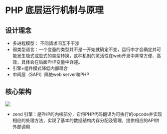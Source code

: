 # PHP 底层运行机制与原理

## 设计理念

- 多进程模型： 不同请求间互不干涉
- 弱类型语言：一个变量的类型并不是一开始就确定不变，运行中才会确定并可能发生隐式或显式的类型转换，这种机制的灵活性在web开发中非常方便、高效，具体会在后面PHP变量中详述。
- 引擎+组件模式降低内部耦合
- 中间层（SAPI）隔绝web server和PHP

## 核心架构

![](http://ww2.sinaimg.cn/large/7cc829d3gw1exyap8boh7j20ee0ep0tj.jpg)

- zend 引擎：是PHP的内核部分，它将PHP代码翻译为可执行的opcode并实现相应的处理方法，实现了基本的数据结构内存分配及管理，提供相应的API供外部调用